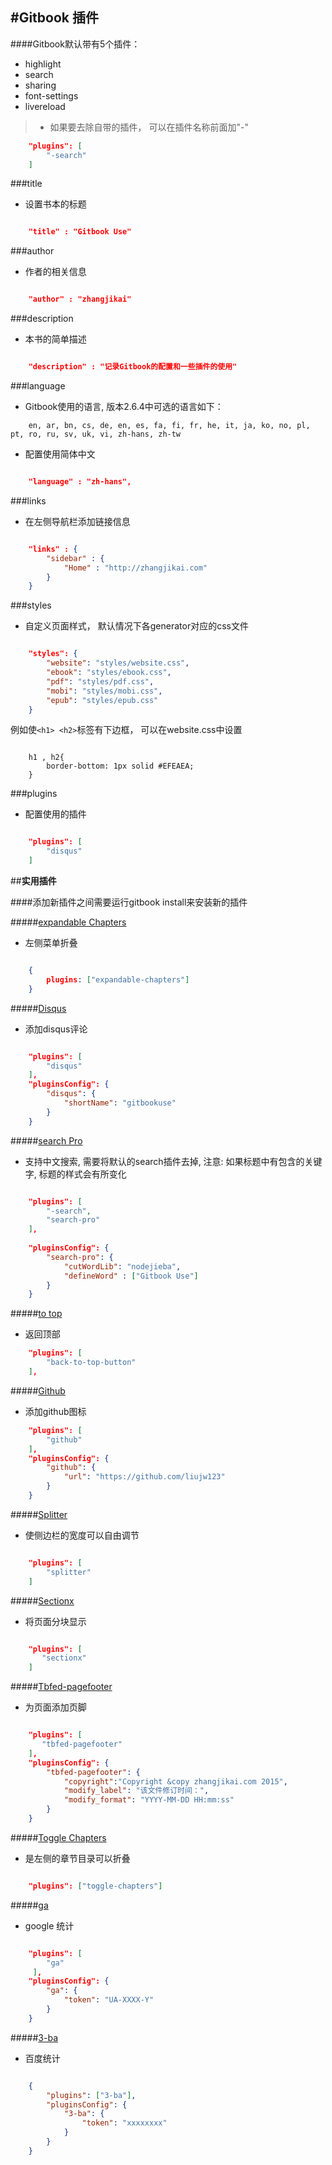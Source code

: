 #Gitbook 插件
----------



####Gitbook默认带有5个插件： 

* highlight 
* search  
* sharing  
* font-settings 
* livereload    
>+ 如果要去除自带的插件， 可以在插件名称前面加"-"   

```json
	"plugins": [
	    "-search"
	]
```

###title

* 设置书本的标题

```json

	"title" : "Gitbook Use"

```

###author

* 作者的相关信息

```json

	"author" : "zhangjikai"

```


###description

* 本书的简单描述

```json

	"description" : "记录Gitbook的配置和一些插件的使用"

```


###language

* Gitbook使用的语言, 版本2.6.4中可选的语言如下：

```
	en, ar, bn, cs, de, en, es, fa, fi, fr, he, it, ja, ko, no, pl, pt, ro, ru, sv, uk, vi, zh-hans, zh-tw
```


* 配置使用简体中文

```json

	"language" : "zh-hans",

```



###links

* 在左侧导航栏添加链接信息

```json

	"links" : {
	    "sidebar" : {
	        "Home" : "http://zhangjikai.com"
	    }
	}

```


###styles

* 自定义页面样式， 默认情况下各generator对应的css文件

```json

	"styles": {
	    "website": "styles/website.css",
	    "ebook": "styles/ebook.css",
	    "pdf": "styles/pdf.css",
	    "mobi": "styles/mobi.css",
	    "epub": "styles/epub.css"
	}

```

例如使`<h1> <h2>`标签有下边框， 可以在website.css中设置

```

	h1 , h2{
	    border-bottom: 1px solid #EFEAEA;
	}

```


###plugins
* 配置使用的插件

```json

	"plugins": [
	    "disqus"
	]

```


##**实用插件**

####添加新插件之间需要运行gitbook install来安装新的插件

#####[expandable Chapters](https://plugins.gitbook.com/plugin/expandable-chapters)

* 左侧菜单折叠

```json

	{
	    plugins: ["expandable-chapters"]
	}

```

#####[Disqus](https://plugins.gitbook.com/plugin/disqus)

* 添加disqus评论

```json

	"plugins": [
	    "disqus"
	],
	"pluginsConfig": {
	    "disqus": {
	        "shortName": "gitbookuse"
	    }
	}

```

#####[search Pro](https://plugins.gitbook.com/plugin/search-pro)
* 支持中文搜索, 需要将默认的search插件去掉, 注意: 如果标题中有包含的关键字, 标题的样式会有所变化 

```json

	"plugins": [
	    "-search",
	    "search-pro"
	],
	
	"pluginsConfig": {
	    "search-pro": {
	        "cutWordLib": "nodejieba",
	        "defineWord" : ["Gitbook Use"]
	    }
	}

```

#####[to top](https://plugins.gitbook.com/plugin/back-to-top-button)

* 返回顶部

```json
	"plugins": [
	    "back-to-top-button"
	],
```

#####[Github](https://plugins.gitbook.com/plugin/github)

* 添加github图标 

```json	
	"plugins": [ 
	    "github" 
	],
	"pluginsConfig": {
	    "github": {
	        "url": "https://github.com/liujw123"
	    }
	}
```

#####[Splitter](https://plugins.gitbook.com/plugin/splitter)

* 使侧边栏的宽度可以自由调节

```json

	"plugins": [
	    "splitter"
	]

```

#####[Sectionx](https://plugins.gitbook.com/plugin/sectionx)

* 将页面分块显示 

```json

	"plugins": [
	   "sectionx"
	]

```

#####[Tbfed-pagefooter](https://plugins.gitbook.com/plugin/tbfed-pagefooter)

* 为页面添加页脚 

```json

	"plugins": [
	   "tbfed-pagefooter"
	],
	"pluginsConfig": {
	    "tbfed-pagefooter": {
	        "copyright":"Copyright &copy zhangjikai.com 2015",
	        "modify_label": "该文件修订时间：",
	        "modify_format": "YYYY-MM-DD HH:mm:ss"
	    }
	}

```


#####[Toggle Chapters](https://plugins.gitbook.com/plugin/toggle-chapters)

* 是左侧的章节目录可以折叠 

```json

	"plugins": ["toggle-chapters"]

```


#####[ga](https://plugins.gitbook.com/plugin/ga)

* google 统计 

```json

	"plugins": [
	    "ga"
	 ],
	"pluginsConfig": {
	    "ga": {
	        "token": "UA-XXXX-Y"
	    }
	}

```


#####[3-ba](https://plugins.gitbook.com/plugin/3-ba)

* 百度统计 

```json

	{
		"plugins": ["3-ba"],
		"pluginsConfig": {
			"3-ba": {
				"token": "xxxxxxxx"
			}
		}
	}

```